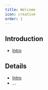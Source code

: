 ```yaml
---
title: Welcome
icon: creative
order: 1
---
```


## Introduction

- [Intro](intro.md)

## Details

- [Intro](intro.md)
- ...
